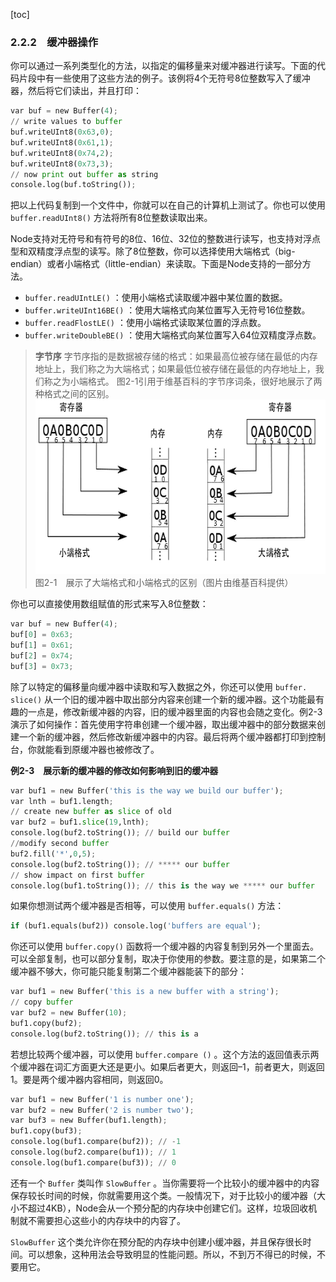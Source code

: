 [toc]

### 2.2.2　缓冲器操作

你可以通过一系列类型化的方法，以指定的偏移量来对缓冲器进行读写。下面的代码片段中有一些使用了这些方法的例子。该例将4个无符号8位整数写入了缓冲器，然后将它们读出，并且打印：

```python
var buf = new Buffer(4);
// write values to buffer
buf.writeUInt8(0x63,0);
buf.writeUInt8(0x61,1);
buf.writeUInt8(0x74,2);
buf.writeUInt8(0x73,3);
// now print out buffer as string
console.log(buf.toString());
```

把以上代码复制到一个文件中，你就可以在自己的计算机上测试了。你也可以使用 `buffer.readUInt8()` 方法将所有8位整数读取出来。

Node支持对无符号和有符号的8位、16位、32位的整数进行读写，也支持对浮点型和双精度浮点型的读写。除了8位整数，你可以选择使用大端格式（big-endian）或者小端格式（little-endian）来读取。下面是Node支持的一部分方法。

+ `buffer.readUIntLE()` ：使用小端格式读取缓冲器中某位置的数据。
+ `buffer.writeUInt16BE()` ：使用大端格式向某位置写入无符号16位整数。
+ `buffer.readFlostLE()` ：使用小端格式读取某位置的浮点数。
+ `buffer.writeDoubleBE()` ：使用大端格式向某位置写入64位双精度浮点数。

> **字节序**
> 字节序指的是数据被存储的格式：如果最高位被存储在最低的内存地址上，我们称之为大端格式；如果最低位被存储在最低的内存地址上，我们称之为小端格式。
> 图2-1引用于维基百科的字节序词条，很好地展示了两种格式之间的区别。
> <img class="my_markdown" src="./images/34.png" style="width:623px;  height: 279px; " width="65%"/>
> 图2-1　展示了大端格式和小端格式的区别（图片由维基百科提供）

你也可以直接使用数组赋值的形式来写入8位整数：

```python
var buf = new Buffer(4);
buf[0] = 0x63;
buf[1] = 0x61;
buf[2] = 0x74;
buf[3] = 0x73;
```

除了以特定的偏移量向缓冲器中读取和写入数据之外，你还可以使用 `buffer. slice()` 从一个旧的缓冲器中取出部分内容来创建一个新的缓冲器。这个功能最有趣的一点是，修改新缓冲器的内容，旧的缓冲器里面的内容也会随之变化。例2-3演示了如何操作：首先使用字符串创建一个缓冲器，取出缓冲器中的部分数据来创建一个新的缓冲器，然后修改新缓冲器中的内容。最后将两个缓冲器都打印到控制台，你就能看到原缓冲器也被修改了。

**例2-3　展示新的缓冲器的修改如何影响到旧的缓冲器**

```python
var buf1 = new Buffer('this is the way we build our buffer');
var lnth = buf1.length;
// create new buffer as slice of old
var buf2 = buf1.slice(19,lnth);
console.log(buf2.toString()); // build our buffer
//modify second buffer
buf2.fill('*',0,5);
console.log(buf2.toString()); // ***** our buffer
// show impact on first buffer
console.log(buf1.toString()); // this is the way we ***** our buffer
```

如果你想测试两个缓冲器是否相等，可以使用 `buffer.equals()` 方法：

```python
if (buf1.equals(buf2)) console.log('buffers are equal');
```

你还可以使用 `buffer.copy()` 函数将一个缓冲器的内容复制到另外一个里面去。可以全部复制，也可以部分复制，取决于你使用的参数。要注意的是，如果第二个缓冲器不够大，你可能只能复制第二个缓冲器能装下的部分：

```python
var buf1 = new Buffer('this is a new buffer with a string');
// copy buffer
var buf2 = new Buffer(10);
buf1.copy(buf2);
console.log(buf2.toString()); // this is a
```

若想比较两个缓冲器，可以使用 `buffer.compare ()` 。这个方法的返回值表示两个缓冲器在词汇方面更大还是更小。如果后者更大，则返回–1，前者更大，则返回1。要是两个缓冲器内容相同，则返回0。

```python
var buf1 = new Buffer('1 is number one');
var buf2 = new Buffer('2 is number two');
var buf3 = new Buffer(buf1.length);
buf1.copy(buf3);
console.log(buf1.compare(buf2)); // -1
console.log(buf2.compare(buf1)); // 1
console.log(buf1.compare(buf3)); // 0
```

还有一个 `Buffer` 类叫作 `SlowBuffer` 。当你需要将一个比较小的缓冲器中的内容保存较长时间的时候，你就需要用这个类。一般情况下，对于比较小的缓冲器（大小不超过4KB），Node会从一个预分配的内存块中创建它们。这样，垃圾回收机制就不需要担心这些小的内存块中的内容了。

`SlowBuffer` 这个类允许你在预分配的内存块中创建小缓冲器，并且保存很长时间。可以想象，这种用法会导致明显的性能问题。所以，不到万不得已的时候，不要用它。

